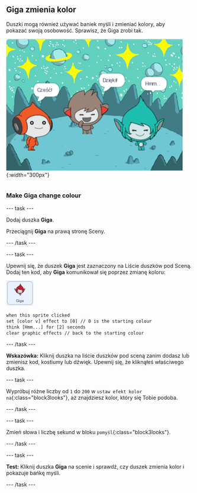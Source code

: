 ## Giga zmienia kolor

<div style="display: flex; flex-wrap: wrap">
<div style="flex-basis: 200px; flex-grow: 1; margin-right: 15px;">
Duszki mogą również używać baniek myśli i zmieniać kolory, aby pokazać swoją osobowość. Sprawisz, że Giga zrobi tak.
</div>
<div>

![Duszek Giga myślący „Hmm...”](images/giga-step2.png){:width="300px"}

</div>
</div>

### Make Giga change colour

--- task ---

Dodaj duszka **Giga**.

Przeciągnij **Giga** na prawą stronę Sceny.

--- /task ---

--- task ---

Upewnij się, że duszek **Giga** jest zaznaczony na Liście duszków pod Sceną. Dodaj ten kod, aby **Giga** komunikował się poprzez zmianę koloru:

![Duszek Giga.](images/giga-sprite.png)

```blocks3
when this sprite clicked
set [color v] effect to [0] // 0 is the starting colour
think [Hmm...] for [2] seconds 
clear graphic effects // back to the starting colour
```

--- /task ---

**Wskazówka:** Kliknij duszka na liście duszków pod sceną zanim dodasz lub zmienisz kod, kostiumy lub dźwięk. Upewnij się, że kliknąłeś właściwego duszka.

--- task ---

Wypróbuj różne liczby od `1` do `200` w `ustaw efekt kolor na`{:class="block3looks"}, aż znajdziesz kolor, który się Tobie podoba.

--- /task ---

--- task ---

Zmień słowa i liczbę sekund w bloku `pomyśl`{:class="block3looks"}.

--- /task ---

--- task ---

**Test:** Kliknij duszka **Giga** na scenie i sprawdź, czy duszek zmienia kolor i pokazuje bańkę myśli.

--- /task ---

